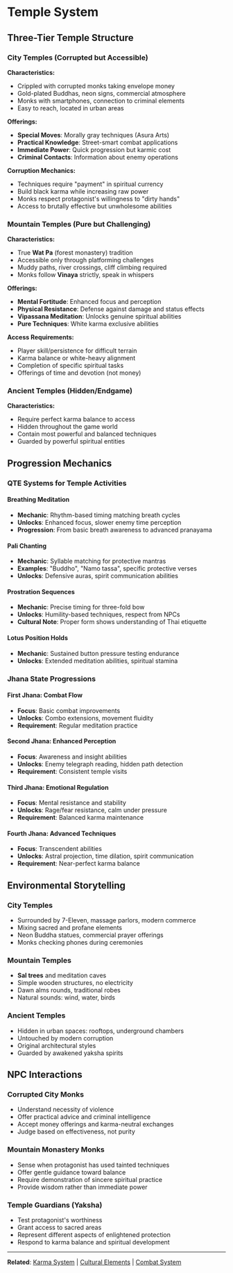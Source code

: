 # Temple System

## Three-Tier Temple Structure

### City Temples (Corrupted but Accessible)
**Characteristics:**
- Crippled with corrupted monks taking envelope money
- Gold-plated Buddhas, neon signs, commercial atmosphere
- Monks with smartphones, connection to criminal elements
- Easy to reach, located in urban areas

**Offerings:**
- **Special Moves**: Morally gray techniques (Asura Arts)
- **Practical Knowledge**: Street-smart combat applications
- **Immediate Power**: Quick progression but karmic cost
- **Criminal Contacts**: Information about enemy operations

**Corruption Mechanics:**
- Techniques require "payment" in spiritual currency
- Build black karma while increasing raw power
- Monks respect protagonist's willingness to "dirty hands"
- Access to brutally effective but unwholesome abilities

### Mountain Temples (Pure but Challenging)
**Characteristics:**
- True **Wat Pa** (forest monastery) tradition
- Accessible only through platforming challenges
- Muddy paths, river crossings, cliff climbing required
- Monks follow **Vinaya** strictly, speak in whispers

**Offerings:**
- **Mental Fortitude**: Enhanced focus and perception
- **Physical Resistance**: Defense against damage and status effects
- **Vipassana Meditation**: Unlocks genuine spiritual abilities
- **Pure Techniques**: White karma exclusive abilities

**Access Requirements:**
- Player skill/persistence for difficult terrain
- Karma balance or white-heavy alignment
- Completion of specific spiritual tasks
- Offerings of time and devotion (not money)

### Ancient Temples (Hidden/Endgame)
**Characteristics:**
- Require perfect karma balance to access
- Hidden throughout the game world
- Contain most powerful and balanced techniques
- Guarded by powerful spiritual entities

## Progression Mechanics

### QTE Systems for Temple Activities

#### Breathing Meditation
- **Mechanic**: Rhythm-based timing matching breath cycles
- **Unlocks**: Enhanced focus, slower enemy time perception
- **Progression**: From basic breath awareness to advanced pranayama

#### Pali Chanting
- **Mechanic**: Syllable matching for protective mantras
- **Examples**: "Buddho", "Namo tassa", specific protective verses
- **Unlocks**: Defensive auras, spirit communication abilities

#### Prostration Sequences  
- **Mechanic**: Precise timing for three-fold bow
- **Unlocks**: Humility-based techniques, respect from NPCs
- **Cultural Note**: Proper form shows understanding of Thai etiquette

#### Lotus Position Holds
- **Mechanic**: Sustained button pressure testing endurance
- **Unlocks**: Extended meditation abilities, spiritual stamina

### Jhana State Progressions

#### First Jhana: Combat Flow
- **Focus**: Basic combat improvements
- **Unlocks**: Combo extensions, movement fluidity
- **Requirement**: Regular meditation practice

#### Second Jhana: Enhanced Perception
- **Focus**: Awareness and insight abilities  
- **Unlocks**: Enemy telegraph reading, hidden path detection
- **Requirement**: Consistent temple visits

#### Third Jhana: Emotional Regulation
- **Focus**: Mental resistance and stability
- **Unlocks**: Rage/fear resistance, calm under pressure
- **Requirement**: Balanced karma maintenance

#### Fourth Jhana: Advanced Techniques
- **Focus**: Transcendent abilities
- **Unlocks**: Astral projection, time dilation, spirit communication
- **Requirement**: Near-perfect karma balance

## Environmental Storytelling

### City Temples
- Surrounded by 7-Eleven, massage parlors, modern commerce
- Mixing sacred and profane elements
- Neon Buddha statues, commercial prayer offerings
- Monks checking phones during ceremonies

### Mountain Temples
- **Sal trees** and meditation caves
- Simple wooden structures, no electricity
- Dawn alms rounds, traditional robes
- Natural sounds: wind, water, birds

### Ancient Temples
- Hidden in urban spaces: rooftops, underground chambers
- Untouched by modern corruption
- Original architectural styles
- Guarded by awakened yaksha spirits

## NPC Interactions

### Corrupted City Monks
- Understand necessity of violence
- Offer practical advice and criminal intelligence
- Accept money offerings and karma-neutral exchanges
- Judge based on effectiveness, not purity

### Mountain Monastery Monks
- Sense when protagonist has used tainted techniques
- Offer gentle guidance toward balance
- Require demonstration of sincere spiritual practice
- Provide wisdom rather than immediate power

### Temple Guardians (Yaksha)
- Test protagonist's worthiness
- Grant access to sacred areas
- Represent different aspects of enlightened protection
- Respond to karma balance and spiritual development

---

**Related**: [Karma System](./karma-system.md) | [Cultural Elements](./cultural-elements.md) | [Combat System](./combat-system.md)